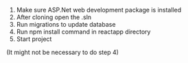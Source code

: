 1. Make sure ASP.Net web development package is installed
2. After cloning open the .sln
3. Run migrations to update database
4. Run npm install command in reactapp directory
5. Start project

(It might not be necessary to do step 4)